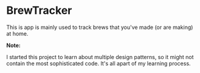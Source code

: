 # BrewTracker

This is app is mainly used to track brews that you've made (or are making) at home.

**Note:**

I started this project to learn about multiple design patterns, so it might not contain the most sophisticated code. It's all apart of my learning process.
